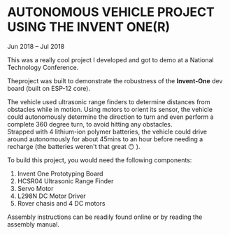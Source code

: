 # AUTONOMOUS VEHICLE PROJECT USING THE INVENT ONE(R)
Jun 2018 – Jul 2018

This was a really cool project I developed and got to demo at a National Technology Conference.

Theproject was built to demonstrate the robustness of the **Invent-One** dev board (built on ESP-12 core).

The vehicle used ultrasonic range finders to determine distances from obstacles while in motion. Using motors to orient its sensor, the vehicle could autonomously determine the direction to turn and even perform a complete 360 degree turn, to avoid hitting any obstacles.\
Strapped with 4 lithium-ion polymer batteries, the vehicle could drive around autonomously for about 45mins to an hour before needing a recharge (the batteries weren't that great :no_mouth: ).


To build this project, you would need the following components:
1. Invent One Prototyping Board
2. HCSR04 Ultrasonic Range Finder
3. Servo Motor
4. L298N DC Motor Driver
5. Rover chasis and 4 DC motors

Assembly instructions can be readily found online or by reading the assembly manual.